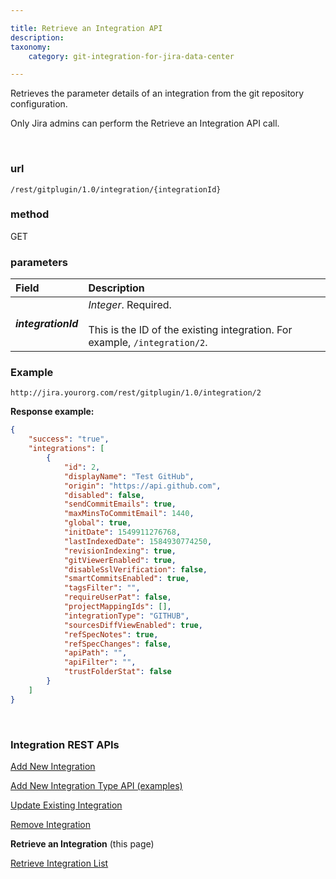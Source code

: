 ```yaml
---

title: Retrieve an Integration API
description:
taxonomy:
    category: git-integration-for-jira-data-center

---
```


Retrieves the parameter details of an integration from the git repository configuration.

<div class="bbb-callout bbb--alert">
    <div class="irow">
    <div class="ilogobox">
        <span class="logoimg"></span>
    </div>
    <div class="imsgbox">
        Only Jira admins can perform the Retrieve an Integration API call.
    </div>
    </div>
</div>

&nbsp;

### url
`/rest/gitplugin/1.0/integration/{integrationId}`

### method
GET

### parameters

| Field | Description |
| :--- | :--- |
| _**integrationId**_ | _Integer_. Required.<br><br>This is the ID of the existing integration. For example, `/integration/2`. |

### Example

`http://jira.yourorg.com/rest/gitplugin/1.0/integration/2`

**Response example:**

```json
{
    "success": "true",
    "integrations": [                  
        {
            "id": 2,
            "displayName": "Test GitHub",
            "origin": "https://api.github.com",
            "disabled": false,
            "sendCommitEmails": true,
            "maxMinsToCommitEmail": 1440,
            "global": true,
            "initDate": 1549911276768,
            "lastIndexedDate": 1584930774250,
            "revisionIndexing": true,
            "gitViewerEnabled": true,
            "disableSslVerification": false,
            "smartCommitsEnabled": true,
            "tagsFilter": "",
            "requireUserPat": false,
            "projectMappingIds": [],
            "integrationType": "GITHUB",
            "sourcesDiffViewEnabled": true,
            "refSpecNotes": true,
            "refSpecChanges": false,
            "apiPath": "",
            "apiFilter": "",
            "trustFolderStat": false
        }
    ]
}
```

&nbsp;

### Integration REST APIs

[Add New Integration](/git-integration-for-jira-data-center/add-new-integration-gij-self-managed)

[Add New Integration Type API (examples)](/git-integration-for-jira-data-center/add-new-integration-type-api-examples-gij-self-managed)

[Update Existing Integration](/git-integration-for-jira-data-center/update-existing-integration-gij-self-managed)

[Remove Integration](/git-integration-for-jira-data-center/remove-integration-gij-self-managed)

**Retrieve an Integration** (this page)

[Retrieve Integration List](/git-integration-for-jira-data-center/retrieve-integration-list-gij-self-managed)

